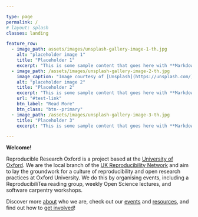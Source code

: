 ```yaml
---

type: page
permalink: /
# layout: splash
classes: landing

feature_row:
  - image_path: assets/images/unsplash-gallery-image-1-th.jpg
    alt: "placeholder image 1"
    title: "Placeholder 1"
    excerpt: "This is some sample content that goes here with **Markdown** formatting."
  - image_path: /assets/images/unsplash-gallery-image-2-th.jpg
    image_caption: "Image courtesy of [Unsplash](https://unsplash.com/)"
    alt: "placeholder image 2"
    title: "Placeholder 2"
    excerpt: "This is some sample content that goes here with **Markdown** formatting."
    url: "#test-link"
    btn_label: "Read More"
    btn_class: "btn--primary"
  - image_path: /assets/images/unsplash-gallery-image-3-th.jpg
    title: "Placeholder 3"
    excerpt: "This is some sample content that goes here with **Markdown** formatting."

---
```


**Welcome!**

Reproducible Research Oxford is a project based at the [University of
Oxford](https://ox.ac.uk). We are the local branch of the [UK
Reproducibility Network](https://twitter.com/ukrepro) and aim to lay
the groundwork for a culture of reproducibility and open research
practices at Oxford University. We do this by organising events,
including a ReproducibiliTea reading group, weekly Open Science
lectures, and software carpentry workshops.

Discover more [about](/new-theme/about/) who we are, check out our [events](/new-theme/events) and [resources](/new-theme/resources), and find out how to [get involved](/new-theme/get-involved)!